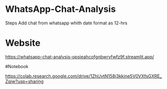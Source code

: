 # WhatsApp-Chat-Analysis

Steps
Add chat from whatsapp whith date format as 12-hrs

# Website

https://whatsapp-chat-analysis-opsjeahcofgnbwrvfwfz9f.streamlit.app/

#Notebook

https://colab.research.google.com/drive/1ZhUvtN158j3kkine5V0VXfsGXRE_Zqjw?usp=sharing
